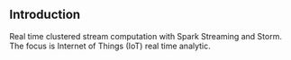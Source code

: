 ## Introduction
Real time clustered stream computation with Spark Streaming and Storm. The focus is Internet of Things (IoT)
real time analytic.
